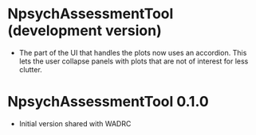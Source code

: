 # NpsychAssessmentTool (development version)

* The part of the UI that handles the plots now uses an accordion. This lets the user collapse panels with plots that are not of interest for less clutter. 

# NpsychAssessmentTool 0.1.0

* Initial version shared with WADRC
